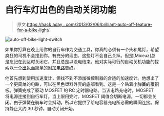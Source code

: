 # 自行车灯出色的自动关闭功能

> 原文:[https://hack aday . com/2013/02/06/brilliant-auto-off-feature-for-a-bike-light/](https://hackaday.com/2013/02/06/brilliant-auto-off-feature-for-a-bike-light/)

![auto-off-bike-light-switch](../Images/1a1da61e527c55f4e74d7b88ccf8e3b4.png)

如果你打算在晚上用你的自行车作为交通工具，你真的必须有一个头和尾灯，希望疯狂的司机不会撞到你。有充分的理由，这些灯不会自己关掉。但是[Miceuz]总是忘记在到达时关闭它，并且总是以没电结束。他对实际可行的自动关机功能的探索以[一个出色而简单的附加电路](http://wemakethings.net/2013/02/03/auto-off-bike-light/)告终。

他首先想到使用加速度计，但找不到不添加微控制器的合适的加速度计。他想出了一个更简单的电路，可以在黑色塑料外壳的底部看到。这是一个贴着小弹簧的覆铜板。弹簧完成了驱动 MOSFET 的 RC 定时器电路。当该电路充电时，MOSFET 将电源连接到自行车灯。当上限用完时，MOSFET 阈值会切断电源，一切都会关闭。由于弹簧在骑车时会抖动，所以它提供了给电容器充电所必需的瞬间连接。保持静止大约 30 秒钟，自动关闭开始。